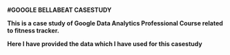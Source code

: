 **#GOOGLE BELLABEAT CASESTUDY**

**This is a case study of Google Data Analytics Professional Course related to fitness tracker.**

**Here I have provided the data which I have used for this casestudy**
